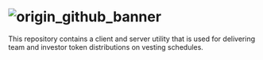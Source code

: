 # ![origin_github_banner](https://user-images.githubusercontent.com/673455/37314301-f8db9a90-2618-11e8-8fee-b44f38febf38.png)

This repository contains a client and server utility that is used for delivering team and investor token distributions on vesting schedules.
